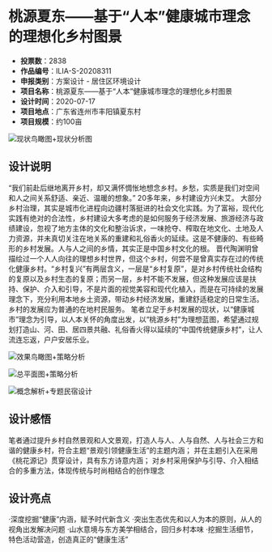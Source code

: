 # 桃源夏东——基于“人本”健康城市理念的理想化乡村图景 
- **投票数**：2838
- **作品编号**：ILIA-S-20208311
- **申报类别**：方案设计 - 居住区环境设计
- **项目名称**：桃源夏东——基于“人本”健康城市理念的理想化乡村图景
- **设计时间**：2020-07-17
- **项目地点**：广东省连州市丰阳镇夏东村
- **项目规模**：约100亩

![现状鸟瞰图+现状分析图](70c79e39fb0d88047ab3b147ff856d6d.jpg)


## 设计说明

“我们前赴后继地离开乡村，却又满怀惆怅地想念乡村。乡愁，实质是我们对空间和人之间关系舒适、亲近、温暖的想象。”
20多年来，乡村建设方兴未艾。 大部分乡村治理，其实是城市化进程向边疆村落挺进的社会文化实践。为了富裕，现代化实践有绝对的合法性，乡村建设大多考虑的是如何服务于经济发展、旅游经济与政绩建设，忽视了地方主体的文化和整治诉求，一味抢夺、榨取在地文化、土地及人力资源，并未真切关注在地关系的重建和礼俗香火的延续。这是不健康的、有些畸形的乡村发展。人与人之间的乡情，其实正是中国乡村文化的根。
晋代陶渊明曾描绘过一个人人向往的理想乡村世界，但这个乡村，何尝不是曾真实存在过的传统化健康乡村。“乡村复兴”有两层含义，一层是“乡村复原”，是对乡村传统社会结构的复原以及乡村生态的复原；而另一层，乡村不能不发展，但这种发展应该是扶持、保护、介入和引导，不是片面的视觉美容和现代化植入，而是在可持续的发展理念下，充分利用本地乡土资源，带动乡村经济发展，重建舒适稳定的日常生活。乡村的发展应为普通的在地村民服务。
笔者立足于乡村发展的现状，以“健康城市”理念为引导，以人本关怀的角度出发，以“桃源乡村”为理想蓝图，希望通过规划打造山、河、田、居四景共融、礼俗香火得以延续的“中国传统健康乡村”，让人流连忘返，户户安居乐业。

![效果鸟瞰图+策略分析](18c855fc74571981df33285963cb56cc.jpg)



![总平面图+策略分析](c60bd427d539153322408825945a016e.jpg)



![概念解析+专题民宿设计](aabd9f6214323355de7980a7cf6deef6.jpg)


## 设计感悟

笔者通过提升乡村自然景观和人文景观，打造人与人、人与自然、人与社会三方和谐的健康乡村，符合主题“景观引领健康生活”的主题内涵；
并在主题引入在采用《桃花源记》贯穿设计，具有东方诗意内涵；
对乡村采用保护与引导、介入相结合的多重方法，体现传统与时尚相结合的创作理念
## 设计亮点

·深度挖掘“健康”内涵，赋予时代新含义
·突出生态优先和以人为本的原则，从人的视角出发解决问题
·山水意境与东方美学相结合，回归乡村本味
·挖掘生活细节，特色活动营造，创造真正的“健康生活”
